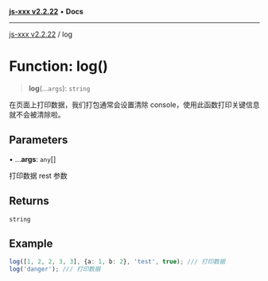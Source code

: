 [**js-xxx v2.2.22**](../README.md) • **Docs**

***

[js-xxx v2.2.22](../README.md) / log

# Function: log()

> **log**(...`args`): `string`

在页面上打印数据，我们打包通常会设置清除 console，使用此函数打印关键信息就不会被清除啦。

## Parameters

• ...**args**: `any`[]

打印数据 rest 参数

## Returns

`string`

## Example

```ts
log([1, 2, 2, 3, 3], {a: 1, b: 2}, 'test', true); /// 打印数据
log('danger'); /// 打印数据
```
